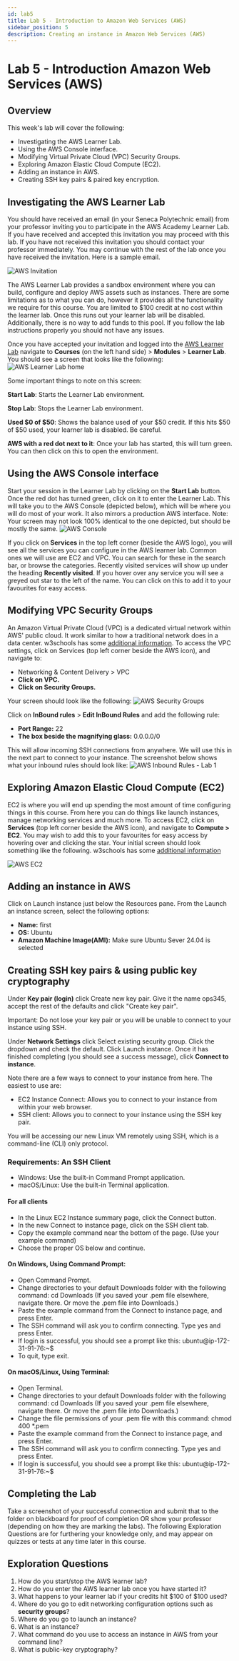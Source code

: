 ```yaml
---
id: lab5
title: Lab 5 - Introduction to Amazon Web Services (AWS)
sidebar_position: 5
description: Creating an instance in Amazon Web Services (AWS)
---
```


# Lab 5 - Introduction Amazon Web Services (AWS)

## Overview

This week's lab will cover the following:

- Investigating the AWS Learner Lab.
- Using the AWS Console interface.
- Modifying Virtual Private Cloud (VPC) Security Groups.
- Exploring Amazon Elastic Cloud Compute (EC2).
- Adding an instance in AWS.
- Creating SSH key pairs &amp; paired key encryption.

## Investigating the AWS Learner Lab

You should have received an email (in your Seneca Polytechnic email) from your professor inviting you to participate in the AWS Academy Learner Lab. If you have received and accepted this invitation you may proceed with this lab. If you have not received this invitation you should contact your professor immediately. You may continue with the rest of the lab once you have received the invitation. Here is a sample email.

![AWS Invitation](/img/aws-invitation.png)

The AWS Learner Lab provides a sandbox environment where you can build, configure and deploy AWS assets such as instances. There are some limitations as to what you can do, however it provides all the functionality we require for this course. You are limited to $100 credit at no cost within the learner lab. Once this runs out your learner lab will be disabled. Additionally, there is no way to add funds to this pool. If you follow the lab instructions properly you should not have any issues.

Once you have accepted your invitation and logged into the [AWS Learner Lab](https://awsacademy.instructure.com/login/canvas) navigate to **Courses** (on the left hand side) > **Modules** > **Learner Lab**. You should see a screen that looks like the following:
![AWS Learner Lab home](/img/learnerlabhome.png)

Some important things to note on this screen:

**Start Lab**: Starts the Learner Lab environment.

**Stop Lab**: Stops the Learner Lab environment.

**Used $0 of $50**: Shows the balance used of your $50 credit. If this hits $50 of $50 used, your learner lab is disabled. Be careful.

**AWS with a red dot next to it**: Once your lab has started, this will turn green. You can then click on this to open the environment.

## Using the AWS Console interface

Start your session in the Learner Lab by clicking on the **Start Lab** button. Once the red dot has turned green, click on it to enter the Learner Lab. This will take you to the AWS Console (depicted below), which will be where you will do most of your work. It also mirrors a production AWS interface. Note: Your screen may not look 100% identical to the one depicted, but should be mostly the same.
![AWS Console](/img/awsconsole.png)

If you click on **Services** in the top left corner (beside the AWS logo), you will see all the services you can configure in the AWS learner lab. Common ones we will use are EC2 and VPC. You can search for these in the search bar, or browse the categories. Recently visited services will show up under the heading **Recently visited**. If you hover over any service you will see a greyed out star to the left of the name. You can click on this to add it to your favourites for easy access.

## Modifying VPC Security Groups

An Amazon Virtual Private Cloud (VPC) is a dedicated virtual network within AWS' public cloud. It work similar to how a traditional network does in a data center. w3schools has some [additional information](https://www.w3schools.com/aws/aws_cloudessentials_awsconnectivity.php). To access the VPC settings, click on Services (top left corner beside the AWS icon), and navigate to:

- Networking & Content Delivery > VPC
- **Click on VPC.**
- **Click on Security Groups.**

Your screen should look like the following:
![AWS Security Groups](/img/awssecuritygroups.png)

Click on **InBound rules** > **Edit InBound Rules** and add the following rule:

- **Port Range:** 22
- **The box beside the magnifying glass:** 0.0.0.0/0

This will allow incoming SSH connections from anywhere. We will use this in the next part to connect to your instance. The screenshot below shows what your inbound rules should look like:
![AWS Inbound Rules - Lab 1](/img/awssg-inboundrules.png)

## Exploring Amazon Elastic Cloud Compute (EC2)

EC2 is where you will end up spending the most amount of time configuring things in this course. From here you can do things like launch instances, manage networking services and much more. To access EC2, click on **Services** (top left corner beside the AWS icon), and navigate to **Compute > EC2**. You may wish to add this to your favourites for easy access by hovering over and clicking the star. Your initial screen should look something like the following. w3schools has some [additional information](https://www.w3schools.com/aws/aws_cloudessentials_ec2intro.php)

![AWS EC2](/img/awsec2.png)

## Adding an instance in AWS

Click on Launch instance just below the Resources pane. From the Launch an instance screen, select the following options:

- **Name:** first
- **OS:** Ubuntu
- **Amazon Machine Image(AMI):** Make sure Ubuntu Sever 24.04 is selected

## Creating SSH key pairs & using public key cryptography

Under **Key pair (login)** click Create new key pair. Give it the name ops345, accept the rest of the defaults and click "Create key pair".

Important: Do not lose your key pair or you will be unable to connect to your instance using SSH.

Under **Network Settings** click Select existing security group. Click the dropdown and check the default. Click Launch instance. Once it has finished completing (you should see a success message), click **Connect to instance**.

Note there are a few ways to connect to your instance from here. The easiest to use are:

- EC2 Instance Connect: Allows you to connect to your instance from within your web browser.
- SSH client: Allows you to connect to your instance using the SSH key pair.

You will be accessing our new Linux VM remotely using SSH, which is a command-line (CLI) only protocol.

### Requirements: An SSH Client

- Windows: Use the built-in Command Prompt application.
- macOS/Linux: Use the built-in Terminal application.

#### For all clients

- In the Linux EC2 Instance summary page, click the Connect button.
- In the new Connect to instance page, click on the SSH client tab.
- Copy the example command near the bottom of the page. (Use your example command)
- Choose the proper OS below and continue.

#### On Windows, Using Command Prompt:

- Open Command Prompt.
- Change directories to your default Downloads folder with the following command: cd Downloads (If you saved your .pem file elsewhere, navigate there. Or move the .pem file into Downloads.)
- Paste the example command from the Connect to instance page, and press Enter.
- The SSH command will ask you to confirm connecting. Type yes and press Enter.
- If login is successful, you should see a prompt like this: ubuntu@ip-172-31-91-76:~$
- To quit, type exit.

#### On macOS/Linux, Using Terminal:

- Open Terminal.
- Change directories to your default Downloads folder with the following command: cd Downloads (If you saved your .pem file elsewhere, navigate there. Or move the .pem file into Downloads.)
- Change the file permissions of your .pem file with this command: chmod 400 \*.pem
- Paste the example command from the Connect to instance page, and press Enter.
- The SSH command will ask you to confirm connecting. Type yes and press Enter.
- If login is successful, you should see a prompt like this: ubuntu@ip-172-31-91-76:~$

## Completing the Lab

Take a screenshot of your successful connection and submit that to the folder on blackboard for proof of completion OR show your professor (depending on how they are marking the labs). The following Exploration Questions are for furthering your knowledge only, and may appear on quizzes or tests at any time later in this course.

## Exploration Questions

1. How do you start/stop the AWS learner lab?
2. How do you enter the AWS learner lab once you have started it?
3. What happens to your learner lab if your credits hit $100 of $100 used?
4. Where do you go to edit networking configuration options such as **security groups**?
5. Where do you go to launch an instance?
6. What is an instance?
7. What command do you use to access an instance in AWS from your command line?
8. What is public-key cryptography?
